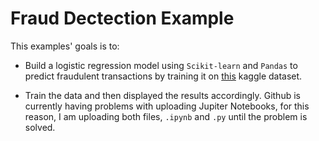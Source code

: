 # Fraud Dectection Example

This examples' goals is to:

- Build a logistic regression model using `Scikit-learn` and `Pandas` to predict fraudulent transactions by training it on [this](https://www.kaggle.com/mlg-ulb/creditcardfraud) kaggle dataset.

- Train the data and then displayed the results accordingly. Github is currently having problems with uploading Jupiter Notebooks, for this reason, I am uploading both files, `.ipynb` and `.py` until the problem is solved.
